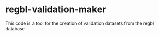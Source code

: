 # regbl-validation-maker
This code is a tool for the creation of validation datasets from the regbl database
